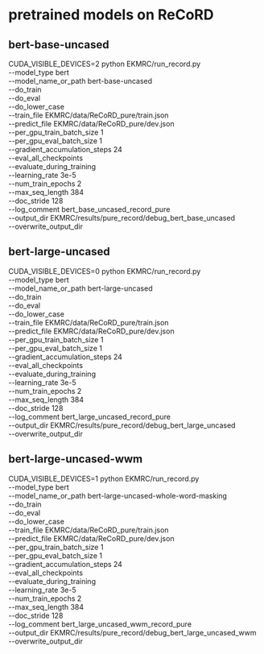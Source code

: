 # pretrained models on ReCoRD

## bert-base-uncased
CUDA_VISIBLE_DEVICES=2 python EKMRC/run_record.py \
  --model_type bert \
  --model_name_or_path bert-base-uncased \
  --do_train \
  --do_eval \
  --do_lower_case \
  --train_file EKMRC/data/ReCoRD_pure/train.json \
  --predict_file EKMRC/data/ReCoRD_pure/dev.json \
  --per_gpu_train_batch_size 1 \
  --per_gpu_eval_batch_size 1 \
  --gradient_accumulation_steps 24 \
  --eval_all_checkpoints \
  --evaluate_during_training \
  --learning_rate 3e-5 \
  --num_train_epochs 2 \
  --max_seq_length 384 \
  --doc_stride 128 \
  --log_comment bert_base_uncased_record_pure \
  --output_dir EKMRC/results/pure_record/debug_bert_base_uncased \
  --overwrite_output_dir

## bert-large-uncased
CUDA_VISIBLE_DEVICES=0 python EKMRC/run_record.py \
  --model_type bert \
  --model_name_or_path bert-large-uncased \
  --do_train \
  --do_eval \
  --do_lower_case \
  --train_file EKMRC/data/ReCoRD_pure/train.json \
  --predict_file EKMRC/data/ReCoRD_pure/dev.json \
  --per_gpu_train_batch_size 1 \
  --per_gpu_eval_batch_size 1 \
  --gradient_accumulation_steps 24 \
  --eval_all_checkpoints \
  --evaluate_during_training \
  --learning_rate 3e-5 \
  --num_train_epochs 2 \
  --max_seq_length 384 \
  --doc_stride 128 \
  --log_comment bert_large_uncased_record_pure \
  --output_dir EKMRC/results/pure_record/debug_bert_large_uncased \
  --overwrite_output_dir

## bert-large-uncased-wwm
CUDA_VISIBLE_DEVICES=1 python EKMRC/run_record.py \
  --model_type bert \
  --model_name_or_path bert-large-uncased-whole-word-masking \
  --do_train \
  --do_eval \
  --do_lower_case \
  --train_file EKMRC/data/ReCoRD_pure/train.json \
  --predict_file EKMRC/data/ReCoRD_pure/dev.json \
  --per_gpu_train_batch_size 1 \
  --per_gpu_eval_batch_size 1 \
  --gradient_accumulation_steps 24 \
  --eval_all_checkpoints \
  --evaluate_during_training \
  --learning_rate 3e-5 \
  --num_train_epochs 2 \
  --max_seq_length 384 \
  --doc_stride 128 \
  --log_comment bert_large_uncased_wwm_record_pure \
  --output_dir EKMRC/results/pure_record/debug_bert_large_uncased_wwm \
  --overwrite_output_dir